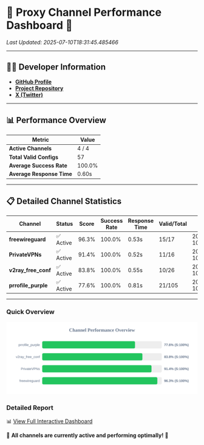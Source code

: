 # 🌟 Proxy Channel Performance Dashboard 🌟

_Last Updated: 2025-07-10T18:31:45.485466_

---

## 👩‍💻 Developer Information

- **[GitHub Profile](https://github.com/4n0nymou3)**  
- **[Project Repository](https://github.com/4n0nymou3/multi-proxy-config-fetcher)**  
- **[X (Twitter)](https://x.com/4n0nymou3)**  

---

## 📊 Performance Overview

| Metric                | Value       |
|-----------------------|-------------|
| **Active Channels**   | 4 / 4       |
| **Total Valid Configs** | 57          |
| **Average Success Rate** | 100.0%      |
| **Average Response Time** | 0.60s       |

---

## 📋 Detailed Channel Statistics

| Channel          | Status     | Score  | Success Rate | Response Time | Valid/Total | Last Success               |
|------------------|------------|--------|--------------|---------------|-------------|----------------------------|
| **freewireguard**  | ✅ Active  | 96.3%  | 100.0% | 0.53s         | 15/17       | 2025-07-10T18:31:45.483477 |
| **PrivateVPNs**  | ✅ Active  | 91.4%  | 100.0% | 0.52s         | 11/16       | 2025-07-10T18:31:44.922689 |
| **v2ray_free_conf**  | ✅ Active  | 83.8%  | 100.0% | 0.55s         | 10/26       | 2025-07-10T18:31:44.356533 |
| **prrofile_purple**  | ✅ Active  | 77.6%  | 100.0% | 0.81s         | 21/105       | 2025-07-10T18:31:43.730978 |

---

### Quick Overview
<div align="center">
  <a href="https://raw.githubusercontent.com/nullluser/NullRepo/refs/heads/main/assets/channel_stats_chart.svg">
    <img src="https://raw.githubusercontent.com/nullluser/NullRepo/refs/heads/main/assets/channel_stats_chart.svg" alt="Source Performance Statistics" width="800">
  </a>
</div>

### Detailed Report
📊 [View Full Interactive Dashboard](https://htmlpreview.github.io/?https://github.com/nullluser/NullRepo/blob/main/assets/performance_report.html)

🎉 **All channels are currently active and performing optimally!** 🎉
